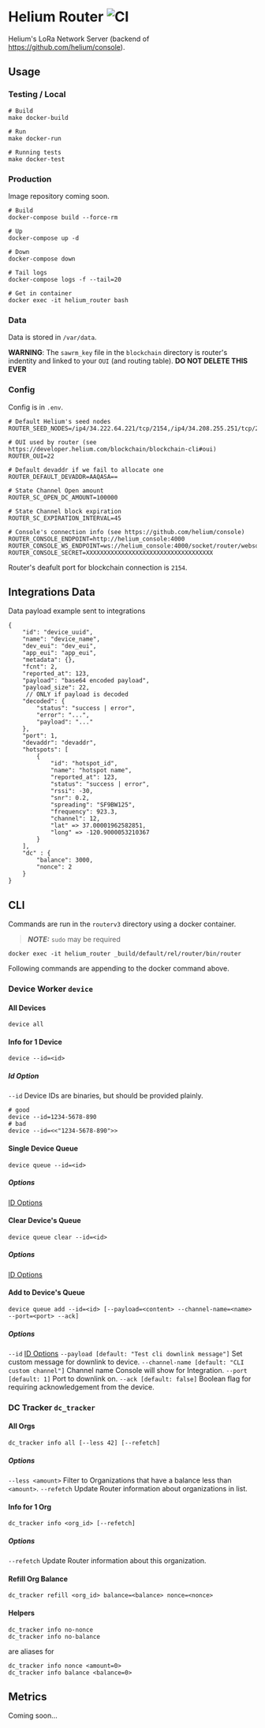 # Helium Router ![CI](https://github.com/helium/routerv3/workflows/CI/badge.svg?branch=master)

Helium's LoRa Network Server (backend of https://github.com/helium/console).

## Usage

### Testing / Local

```
# Build
make docker-build

# Run
make docker-run

# Running tests
make docker-test

```

### Production

Image repository coming soon.

```
# Build
docker-compose build --force-rm

# Up
docker-compose up -d

# Down
docker-compose down

# Tail logs
docker-compose logs -f --tail=20

# Get in container
docker exec -it helium_router bash

```

### Data

Data is stored in `/var/data`.

**WARNING**: The `sawrm_key` file in the `blockchain` directory is router's indentity and linked to your `OUI` (and routing table). **DO NOT DELETE THIS EVER**

### Config

Config is in `.env`.

```
# Default Helium's seed nodes
ROUTER_SEED_NODES=/ip4/34.222.64.221/tcp/2154,/ip4/34.208.255.251/tcp/2154

# OUI used by router (see https://developer.helium.com/blockchain/blockchain-cli#oui)
ROUTER_OUI=22

# Default devaddr if we fail to allocate one
ROUTER_DEFAULT_DEVADDR=AAQASA==

# State Channel Open amount
ROUTER_SC_OPEN_DC_AMOUNT=100000

# State Channel block expiration
ROUTER_SC_EXPIRATION_INTERVAL=45

# Console's connection info (see https://github.com/helium/console)
ROUTER_CONSOLE_ENDPOINT=http://helium_console:4000
ROUTER_CONSOLE_WS_ENDPOINT=ws://helium_console:4000/socket/router/websocket
ROUTER_CONSOLE_SECRET=XXXXXXXXXXXXXXXXXXXXXXXXXXXXXXXXXXXX
```

Router's deafult port for blockchain connection is `2154`.

## Integrations Data

Data payload example sent to integrations

```
{
    "id": "device_uuid",
    "name": "device_name",
    "dev_eui": "dev_eui",
    "app_eui": "app_eui",
    "metadata": {},
    "fcnt": 2,
    "reported_at": 123,
    "payload": "base64 encoded payload",
    "payload_size": 22,
     // ONLY if payload is decoded
    "decoded": {
        "status": "success | error",
        "error": "...",
        "payload": "..."
    },
    "port": 1,
    "devaddr": "devaddr",
    "hotspots": [
        {
            "id": "hotspot_id",
            "name": "hotspot name",
            "reported_at": 123,
            "status": "success | error",
            "rssi": -30,
            "snr": 0.2,
            "spreading": "SF9BW125",
            "frequency": 923.3,
            "channel": 12,
            "lat" => 37.00001962582851,
            "long" => -120.9000053210367
        }
    ],
    "dc" : {
        "balance": 3000,
        "nonce": 2
    }
}
```
## CLI
Commands are run in the `routerv3` directory using a docker container.
> **_NOTE:_**  `sudo` may be required

```
docker exec -it helium_router _build/default/rel/router/bin/router
```
Following commands are appending to the docker command above.

### Device Worker `device`

#### All Devices
```
device all
```

#### Info for 1 Device
```
device --id=<id>
```
##### Id Option
`--id`
Device IDs are binaries, but should be provided plainly.
```
# good
device --id=1234-5678-890
# bad
device --id=<<"1234-5678-890">>
```

#### Single Device Queue
```
device queue --id=<id>
```
##### Options
[ID Options](#id-option)
#### Clear Device's Queue
```
device queue clear --id=<id>
```
##### Options
[ID Options](#id-option)

#### Add to Device's Queue
```
device queue add --id=<id> [--payload=<content> --channel-name=<name> --port=<port> --ack]
```
##### Options
`--id`
[ID Options](#id-option)
`--payload [default: "Test cli downlink message"]`
Set custom message for downlink to device.
`--channel-name [default: "CLI custom channel"]`
Channel name Console will show for Integration.
`--port [default: 1]`
Port to downlink on.
`--ack [default: false]`
Boolean flag for requiring acknowledgement from the device.
### DC Tracker `dc_tracker`

#### All Orgs
```
dc_tracker info all [--less 42] [--refetch]
```
##### Options
`--less <amount>`
Filter to Organizations that have a balance less than `<amount>`.
`--refetch`
Update Router information about organizations in list.

#### Info for 1 Org
```
dc_tracker info <org_id> [--refetch]
```
##### Options
`--refetch`
Update Router information about this organization.

#### Refill Org Balance
```
dc_tracker refill <org_id> balance=<balance> nonce=<nonce>
```

#### Helpers
```
dc_tracker info no-nonce
dc_tracker info no-balance
```
are aliases for

```
dc_tracker info nonce <amount=0>
dc_tracker info balance <balance=0>
```

## Metrics

Coming soon...
